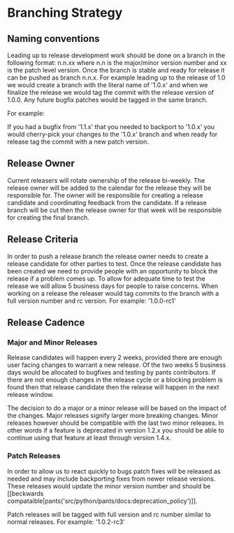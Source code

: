 # Branching Strategy

## Naming conventions
Leading up to release development work should be done on a branch in the following format:
n.n.xx where n.n is the major/minor version number and xx is the patch level version.  Once the
branch is stable and ready for release it can be pushed as branch n.n.x.  For example leading up
to the release of 1.0 we would create a branch with the literal name of '1.0.x'  and when we
finalize the release we would tag the commit with the release version of 1.0.0.  Any future
bugfix patches would be tagged in the same branch.

For example:

If you had a bugfix from '1.1.x' that you needed to backport to '1.0.x' you would cherry-pick
your changes to the '1.0.x' branch and when ready for release tag the commit with a new patch
version.

## Release Owner
Current releasers will rotate ownership of the release bi-weekly.  The release owner will be added
to the calendar for the release they will be responsible for.  The owner will be responsible for
creating a release candidate and coordinating feedback from the candidate.  If a release branch will
be cut then the release owner for that week will be responsible for creating the final branch.

## Release Criteria
In order to push a release branch the release owner needs to create a release candidate for other
parties to test.   Once the release candidate has been created we need to provide people with an
opportunity to block the release if a problem comes up.  To allow for adequate time to test the
release we will allow 5 business days for people to raise concerns.  When working on a release
the releaser would tag commits to the branch with a full version number and rc version.  For
example: '1.0.0-rc1'

## Release Cadence
### Major and Minor Releases
Release candidates will happen every 2 weeks, provided there are enough user facing changes to
warrant a new release.  Of the two weeks 5 business days would be allocated to bugfixes and
testing by pants contributors.  If there are not enough changes in the release cycle or a blocking
problem is found then that release candidate then the release will happen in the next release
window.

The decision to do a major or a minor release will be based on the impact of the changes.
Major releases signify larger more breaking changes.  Minor releases however should be compatible
with the last two minor releases.  In other words if a feature is deprecated in version 1.2.x you
should be able to continue using that feature at least through version 1.4.x.

### Patch Releases
In order to allow us to react quickly to bugs patch fixes will be released as needed and may
include backporting fixes from newer release versions.  These releases would update the minor
version number and should be [[beckwards compataible|pants('src/python/pants/docs:deprecation_policy')]].

Patch releases will be tagged with
full version and rc number similar to normal releases.  For example: '1.0.2-rc3'


